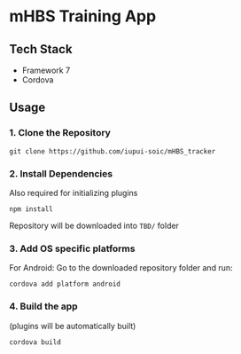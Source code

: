 # mHBS Training App

## Tech Stack
* Framework 7
* Cordova

## Usage
### 1. Clone the Repository
```
git clone https://github.com/iupui-soic/mHBS_tracker
```
### 2. Install Dependencies
Also required for initializing plugins
```
npm install
```
Repository will be downloaded into `TBD/` folder

### 3. Add OS specific platforms

For Android:
Go to the downloaded repository folder and run:
```
cordova add platform android
```

### 4. Build the app
(plugins will be automatically built)
```
cordova build
```
